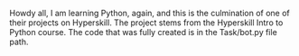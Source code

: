 Howdy all, I am learning Python, again, and this is the culmination of one of their projects on Hyperskill.
The project stems from the Hyperskill Intro to Python course. 
The code that was fully created is in the Task/bot.py file path.
